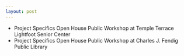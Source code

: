 ```yaml
---
layout: post
---
```


* Project Specifics Open House Public Workshop at Temple Terrace Lightfoot Senior Center
* Project Specifics Open House Public Workshop at Charles J. Fendig Public Library
